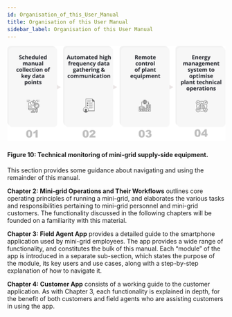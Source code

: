 ```yaml
---
id: Organisation_of_this_User_Manual
title: Organisation of this User Manual
sidebar_label: Organisation of this User Manual
---
```



![Technical monitoring of mini-grid supply-side equipment](./assets/1.4.1_MonSupEquipment.svg)
#### Figure 10: Technical monitoring of mini-grid supply-side equipment.

This section provides some guidance about navigating and using the remainder of this manual.


**Chapter 2: Mini-grid Operations and Their Workflows** outlines core operating principles of running a mini-grid, and elaborates the various tasks and responsibilities pertaining to mini-grid personnel and mini-grid customers. The functionality discussed in the following chapters will be founded on a familiarity with this material.

**Chapter 3: Field Agent App** provides a detailed guide to the smartphone application used by mini-grid employees. The app provides a wide range of functionality, and constitutes the bulk of this manual. Each “module” of the app is introduced in a separate sub-section, which states the purpose of the module, its key users and use cases, along with a step-by-step explanation of how to navigate it.

**Chapter 4: Customer App** consists of a working guide to the customer application. As with Chapter 3, each functionality is explained in depth, for the benefit of both customers and field agents who are assisting customers in using the app.

